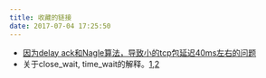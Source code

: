 ```yaml
---
title: 收藏的链接
date: 2017-07-04 17:25:50
---
```


* [因为delay ack和Nagle算法，导致小的tcp包延迟40ms左右的问题](http://jm.taobao.org/2017/06/01/20170601/)
* 关于close_wait, time_wait的解释。[1](http://blog.oldboyedu.com/tcp-wait/),[2](https://typecodes.com/cseries/tcpdumpwiresharkclosewait2.html)